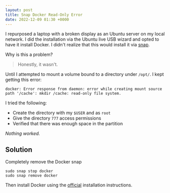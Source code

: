 ```yaml
---
layout: post
title: Snap Docker Read-Only Error
date: 2022-12-09 01:30 +0000
---
```

I repurposed a laptop with a broken display as an Ubuntu server on my local network. I did the installation via the Ubuntu live USB wizard and opted to have it install Docker. I didn't realize that this would install it via [snap](https://snapcraft.io).

Why is this a problem?

> Honestly, it wasn't.

Until I attempted to mount a volume bound to a directory under `/opt/`. I kept getting this error:

```
docker: Error response from daemon: error while creating mount source path '/cache': mkdir /cache: read-only file system.
```

I tried the following:

* Create the directory with my `$USER` and as `root`
* Give the directory `777` access permissions
* Verified that there was enough space in the partition

_Nothing worked._

## Solution

Completely remove the Docker snap

```
sudo snap stop docker
sudo snap remove docker
```

Then install Docker using the [official](https://docs.docker.com/engine/install/ubuntu/) installation instructions.
